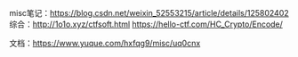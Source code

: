 misc笔记：<https://blog.csdn.net/weixin_52553215/article/details/125802402>
综合：<http://1o1o.xyz/ctfsoft.html>
<https://hello-ctf.com/HC_Crypto/Encode/>

文档：<https://www.yuque.com/hxfqg9/misc/uq0cnx>